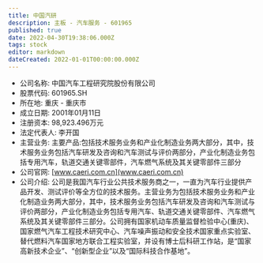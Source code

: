 ```yaml
---
title: 中国汽研
description: 主板 - 汽车服务 - 601965
published: true
date: 2022-04-30T19:38:06.000Z
tags: stock
editor: markdown
dateCreated: 2022-01-01T00:00:00.000Z
---
```


- 公司名称: 中国汽车工程研究院股份有限公司
- 股票代码: 601965.SH
- 所在地: 重庆 - 重庆市
- 成立日期: 2001年01月11日
- 注册资本: 98,923.496万元
- 法定代表人: 李开国
- 主营业务: 主要产品:包括技术服务业务和产业化制造业务两大部分，其中，技术服务业务包括汽车研发及咨询和汽车测试与评价两部分，产业化制造业务包括专用汽车，轨道交通关键零部件，汽车燃气系统及其关键零部件三部分
- 公司官网: [www.caeri.com.cn](www.caeri.com.cn)
- 公司介绍: 公司是我国汽车行业公共技术服务商之一，一直为汽车行业提供产品开发、测试评价等全方位的技术服务。主营业务为包括技术服务业务和产业化制造业务两大部分，其中，技术服务业务包括汽车研发及咨询和汽车测试与评价两部分，产业化制造业务包括专用汽车、轨道交通关键零部件、汽车燃气系统及其关键零部件三部分。公司拥有国家机动车质量监督检验中心(重庆)、国家燃气汽车工程技术研究中心、汽车噪声振动和安全技术国家重点实验室、替代燃料汽车国家地方联合工程实验室，并设有博士后科研工作站，是“国家高新技术企业”、“创新型企业”以及“国际科技合作基地”。


